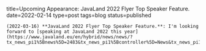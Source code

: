 
title=Upcoming Appearance: JavaLand 2022 Flyer Top Speaker Feature.
date=2022-02-14
type=post
tags=blog
status=published
~~~~~~
(2022-03-16) **JavaLand 2022 Flyer Top Speaker Feature.**: I'm looking forward to [speaking at JavaLand 2022 this year](https://www.javaland.eu/en/hybrid/news/news/?tx_news_pi1%5Bnews%5D=2483&tx_news_pi1%5Bcontroller%5D=News&tx_news_pi1%5Baction%5D=detail&cHash=955b6fd7d1749e908294e90151e35c20) 
            